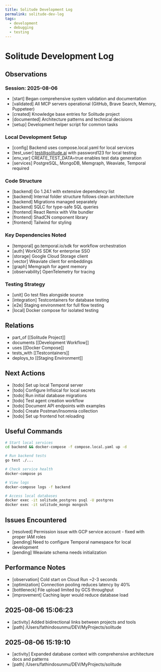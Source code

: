 ```yaml
---
title: Solitude Development Log
permalink: solitude-dev-log
tags:
  - development
  - debugging
  - testing
---
```


# Solitude Development Log

## Observations

### Session: 2025-08-06

- [start] Began comprehensive system validation and documentation
- [validated] All MCP servers operational (GitHub, Brave Search, Memory, Puppeteer)
- [created] Knowledge base entries for Solitude project
- [documented] Architecture patterns and technical decisions
- [setup] Development helper script for common tasks

### Local Development Setup

- [config] Backend uses compose.local.yaml for local services
- [test_user] test@solitude.ai with password123 for local testing
- [env_var] CREATE_TEST_DATA=true enables test data generation
- [services] PostgreSQL, MongoDB, Memgraph, Weaviate, Temporal required

### Code Structure

- [backend] Go 1.24.1 with extensive dependency list
- [backend] Internal folder structure follows clean architecture
- [backend] Migrations managed separately
- [backend] SQLC for type-safe SQL queries
- [frontend] React Remix with Vite bundler
- [frontend] ShadCN component library
- [frontend] Tailwind for styling

### Key Dependencies Noted

- [temporal] go.temporal.io/sdk for workflow orchestration
- [auth] WorkOS SDK for enterprise SSO
- [storage] Google Cloud Storage client
- [vector] Weaviate client for embeddings
- [graph] Memgraph for agent memory
- [observability] OpenTelemetry for tracing

### Testing Strategy

- [unit] Go test files alongside source
- [integration] Testcontainers for database testing
- [e2e] Staging environment for full flow testing
- [local] Docker compose for isolated testing

## Relations

- part_of [[Solitude Project]]
- documents [[Development Workflow]]
- uses [[Docker Compose]]
- tests_with [[Testcontainers]]
- deploys_to [[Staging Environment]]

## Next Actions

- [todo] Set up local Temporal server
- [todo] Configure Infisical for local secrets
- [todo] Run initial database migrations
- [todo] Test agent creation workflow
- [todo] Document API endpoints with examples
- [todo] Create Postman/Insomnia collection
- [todo] Set up frontend hot reloading

## Useful Commands

```bash
# Start local services
cd backend && docker-compose -f compose.local.yaml up -d

# Run backend tests
go test ./...

# Check service health
docker-compose ps

# View logs
docker-compose logs -f backend

# Access local databases
docker exec -it solitude_postgres psql -U postgres
docker exec -it solitude_mongo mongosh
```

## Issues Encountered

- [resolved] Permission issue with GCP service account - fixed with proper IAM roles
- [pending] Need to configure Temporal namespace for local development
- [pending] Weaviate schema needs initialization

## Performance Notes

- [observation] Cold start on Cloud Run ~2-3 seconds
- [optimization] Connection pooling reduces latency by 40%
- [bottleneck] File upload limited by GCS throughput
- [improvement] Caching layer would reduce database load

## 2025-08-06 15:06:23
- [activity] Added bidirectional links between projects and tools
- [path] /Users/fathindosunmu/DEV/MyProjects/solitude

## 2025-08-06 15:19:10
- [activity] Expanded database context with comprehensive architecture docs and patterns
- [path] /Users/fathindosunmu/DEV/MyProjects/solitude
